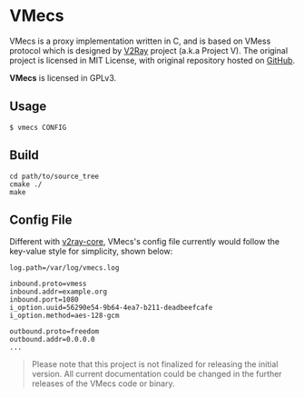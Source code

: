 VMecs
===

VMecs is a proxy implementation written in C, and is based on VMess protocol 
which is designed by [V2Ray](https://v2ray.com) project (a.k.a Project V). 
The original project is licensed in MIT License, with original repository hosted
 on [GitHub](https://github.com/v2ray/v2ray-core).

**VMecs** is licensed in GPLv3.

Usage
---
`$ vmecs CONFIG`

Build
---
```
cd path/to/source_tree
cmake ./
make
```


Config File
---
Different with [v2ray-core](https://github.com/v2ray/v2ray-core), VMecs's config
file currently would follow the key-value style for simplicity, shown below:
```
log.path=/var/log/vmecs.log

inbound.proto=vmess
inbound.addr=example.org
inbound.port=1080
i_option.uuid=56290e54-9b64-4ea7-b211-deadbeefcafe
i_option.method=aes-128-gcm

outbound.proto=freedom
outbound.addr=0.0.0.0
...
```

> Please note that this project is not finalized for releasing the initial version.
> All current documentation could be changed in the further releases of the VMecs code or binary.

